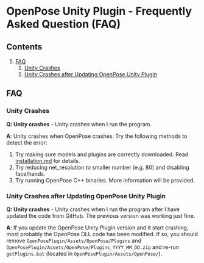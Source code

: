 OpenPose Unity Plugin - Frequently Asked Question (FAQ)
============================================

## Contents
1. [FAQ](#faq)
    1. [Unity Crashes](#unity-crashes)
    2. [Unity Crashes after Updating OpenPose Unity Plugin](#Unity-crashes-after-updating-openpose-unity-wrapper)

## FAQ
### Unity Crashes
**Q: Unity crashes** - Unity crashes when I run the program.

**A**: Unity crashes when OpenPose crashes. Try the following methods to detect the error:

1. Try making sure models and plugins are correctly downloaded. Read [installation.md](./installation.md) for details.
2. Try reducing net_resolution to smaller number (e.g. 80) and disabling face/hands.
3. Try running OpenPose C++ binaries. More information will be provided.



### Unity Crashes after Updating OpenPose Unity Plugin
**Q: Unity crashes** - Unity crashes when I run the program after I have updated the code from GitHub. The previous version was working just fine.

**A**: If you update the OpenPose Unity Plugin version and it start crashing, most probably the OpenPose DLL code has been modified. If so, you should remove `OpenPosePlugin/Assets/OpenPose/Plugins` and `OpenPosePlugin/Assets/OpenPose/Plugins_YYYY_MM_DD.zip` and re-run `getPlugins.bat` (located in `OpenPosePlugin/Assets/OpenPose/`).
